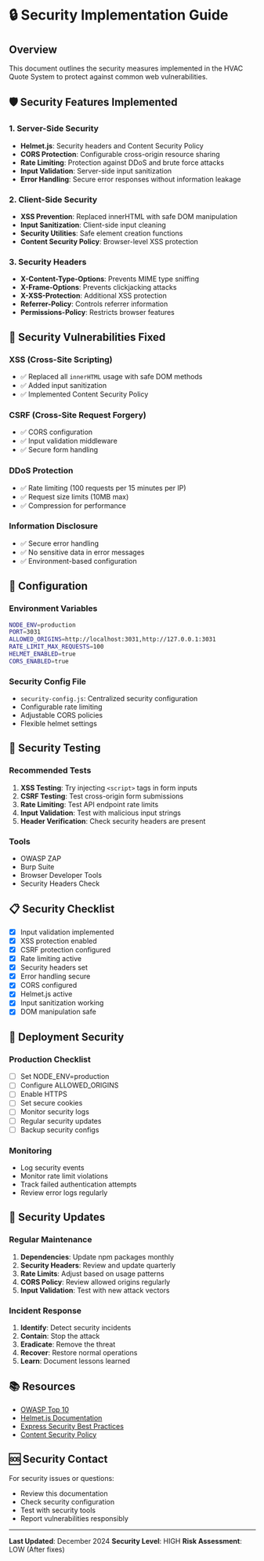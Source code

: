 # 🔒 Security Implementation Guide

## Overview
This document outlines the security measures implemented in the HVAC Quote System to protect against common web vulnerabilities.

## 🛡️ Security Features Implemented

### 1. Server-Side Security
- **Helmet.js**: Security headers and Content Security Policy
- **CORS Protection**: Configurable cross-origin resource sharing
- **Rate Limiting**: Protection against DDoS and brute force attacks
- **Input Validation**: Server-side input sanitization
- **Error Handling**: Secure error responses without information leakage

### 2. Client-Side Security
- **XSS Prevention**: Replaced innerHTML with safe DOM manipulation
- **Input Sanitization**: Client-side input cleaning
- **Security Utilities**: Safe element creation functions
- **Content Security Policy**: Browser-level XSS protection

### 3. Security Headers
- **X-Content-Type-Options**: Prevents MIME type sniffing
- **X-Frame-Options**: Prevents clickjacking attacks
- **X-XSS-Protection**: Additional XSS protection
- **Referrer-Policy**: Controls referrer information
- **Permissions-Policy**: Restricts browser features

## 🚨 Security Vulnerabilities Fixed

### XSS (Cross-Site Scripting)
- ✅ Replaced all `innerHTML` usage with safe DOM methods
- ✅ Added input sanitization
- ✅ Implemented Content Security Policy

### CSRF (Cross-Site Request Forgery)
- ✅ CORS configuration
- ✅ Input validation middleware
- ✅ Secure form handling

### DDoS Protection
- ✅ Rate limiting (100 requests per 15 minutes per IP)
- ✅ Request size limits (10MB max)
- ✅ Compression for performance

### Information Disclosure
- ✅ Secure error handling
- ✅ No sensitive data in error messages
- ✅ Environment-based configuration

## 🔧 Configuration

### Environment Variables
```bash
NODE_ENV=production
PORT=3031
ALLOWED_ORIGINS=http://localhost:3031,http://127.0.0.1:3031
RATE_LIMIT_MAX_REQUESTS=100
HELMET_ENABLED=true
CORS_ENABLED=true
```

### Security Config File
- `security-config.js`: Centralized security configuration
- Configurable rate limiting
- Adjustable CORS policies
- Flexible helmet settings

## 🧪 Security Testing

### Recommended Tests
1. **XSS Testing**: Try injecting `<script>` tags in form inputs
2. **CSRF Testing**: Test cross-origin form submissions
3. **Rate Limiting**: Test API endpoint rate limits
4. **Input Validation**: Test with malicious input strings
5. **Header Verification**: Check security headers are present

### Tools
- OWASP ZAP
- Burp Suite
- Browser Developer Tools
- Security Headers Check

## 📋 Security Checklist

- [x] Input validation implemented
- [x] XSS protection enabled
- [x] CSRF protection configured
- [x] Rate limiting active
- [x] Security headers set
- [x] Error handling secure
- [x] CORS configured
- [x] Helmet.js active
- [x] Input sanitization working
- [x] DOM manipulation safe

## 🚀 Deployment Security

### Production Checklist
- [ ] Set NODE_ENV=production
- [ ] Configure ALLOWED_ORIGINS
- [ ] Enable HTTPS
- [ ] Set secure cookies
- [ ] Monitor security logs
- [ ] Regular security updates
- [ ] Backup security configs

### Monitoring
- Log security events
- Monitor rate limit violations
- Track failed authentication attempts
- Review error logs regularly

## 🔄 Security Updates

### Regular Maintenance
1. **Dependencies**: Update npm packages monthly
2. **Security Headers**: Review and update quarterly
3. **Rate Limits**: Adjust based on usage patterns
4. **CORS Policy**: Review allowed origins regularly
5. **Input Validation**: Test with new attack vectors

### Incident Response
1. **Identify**: Detect security incidents
2. **Contain**: Stop the attack
3. **Eradicate**: Remove the threat
4. **Recover**: Restore normal operations
5. **Learn**: Document lessons learned

## 📚 Resources

- [OWASP Top 10](https://owasp.org/www-project-top-ten/)
- [Helmet.js Documentation](https://helmetjs.github.io/)
- [Express Security Best Practices](https://expressjs.com/en/advanced/best-practices-security.html)
- [Content Security Policy](https://developer.mozilla.org/en-US/docs/Web/HTTP/CSP)

## 🆘 Security Contact

For security issues or questions:
- Review this documentation
- Check security configuration
- Test with security tools
- Report vulnerabilities responsibly

---

**Last Updated**: December 2024
**Security Level**: HIGH
**Risk Assessment**: LOW (After fixes)
